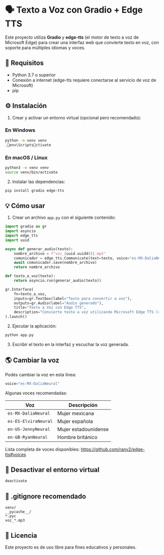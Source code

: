 # 🗣️ Texto a Voz con Gradio + Edge TTS

Este proyecto utiliza **Gradio** y **edge-tts** (el motor de texto a voz de Microsoft Edge) para crear una interfaz web que convierte texto en voz, con soporte para múltiples idiomas y voces.

## 🚀 Requisitos

- Python 3.7 o superior
- Conexión a internet (edge-tts requiere conectarse al servicio de voz de Microsoft)
- pip

## ⚙️ Instalación

1. Crear y activar un entorno virtual (opcional pero recomendado):

### En Windows

```bash
python -m venv venv
.env\Scriptsctivate
```

### En macOS / Linux

```bash
python3 -m venv venv
source venv/bin/activate
```

2. Instalar las dependencias:

```bash
pip install gradio edge-tts
```

## 💡 Cómo usar

1. Crear un archivo `app.py` con el siguiente contenido:

```python
import gradio as gr
import asyncio
import edge_tts
import uuid

async def generar_audio(texto):
    nombre_archivo = f"voz_{uuid.uuid4()}.mp3"
    comunicador = edge_tts.Communicate(text=texto, voice="es-MX-DaliaNeural")
    await comunicador.save(nombre_archivo)
    return nombre_archivo

def texto_a_voz(texto):
    return asyncio.run(generar_audio(texto))

gr.Interface(
    fn=texto_a_voz,
    inputs=gr.Textbox(label="Texto para convertir a voz"),
    outputs=gr.Audio(label="Audio generado"),
    title="Texto a Voz con Edge TTS",
    description="Convierte texto a voz utilizando Microsoft Edge TTS (requiere conexión a internet)"
).launch()
```

2. Ejecutar la aplicación:

```bash
python app.py
```

3. Escribir el texto en la interfaz y escuchar la voz generada.

## 🌎 Cambiar la voz

Podés cambiar la voz en esta línea:

```python
voice="es-MX-DaliaNeural"
```

Algunas voces recomendadas:

| Voz | Descripción |
|-----|-------------|
| `es-MX-DaliaNeural` | Mujer mexicana |
| `es-ES-ElviraNeural` | Mujer española |
| `en-US-JennyNeural` | Mujer estadounidense |
| `en-GB-RyanNeural` | Hombre británico |

Lista completa de voces disponibles: https://github.com/rany2/edge-tts#voices

## 🧼 Desactivar el entorno virtual

```bash
deactivate
```

## 📁 .gitignore recomendado

```gitignore
venv/
__pycache__/
*.pyc
voz_*.mp3
```

## 📄 Licencia

Este proyecto es de uso libre para fines educativos y personales.
